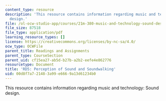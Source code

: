 ```yaml
---
content_type: resource
description: 'This resource contains information regarding music and technology: Sound
  design.'
file: /ol-ocw-studio-app/courses/21m-380-music-and-technology-sound-design-spring-2016/00d8f7a721483a99e6669a13d61234b0_MIT21M_380S16_assn_rd5.pdf
file_size: 87518
file_type: application/pdf
learning_resource_types: []
license: https://creativecommons.org/licenses/by-nc-sa/4.0/
ocw_type: OCWFile
parent_title: Readings and Assignments
parent_type: CourseSection
parent_uid: cf15ea27-ab5d-b27b-a2b2-eefe4e862776
resourcetype: Document
title: 'RD5: Perception of Sound and Soundwalking'
uid: 00d8f7a7-2148-3a99-e666-9a13d61234b0
---
```

This resource contains information regarding music and technology: Sound design.